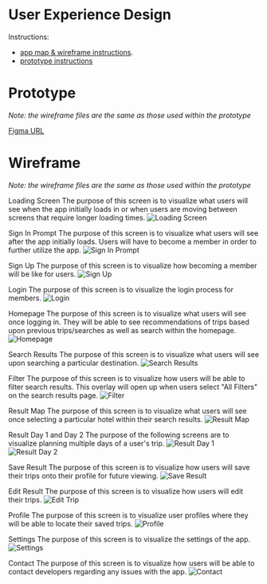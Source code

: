 # User Experience Design

Instructions:
- [app map & wireframe instructions](instructions-0a-app-map-wireframes.md).
- [prototype instructions](instructions-0b-prototyping.md)

# Prototype
*Note: the wireframe files are the same as those used within the prototype*

[Figma URL](https://www.figma.com/proto/s79jkZH3DQnD6DW5UGm78C/Prototype?page-id=0%3A1&node-id=3%3A12&viewport=241%2C48%2C0.14&scaling=min-zoom&starting-point-node-id=3%3A12)

# Wireframe
*Note: the wireframe files are the same as those used within the prototype*

Loading Screen
The purpose of this screen is to visualize what users will see when the app initially loads in or when users are moving between screens that require longer loading times.
![Loading Screen](./ux-design/prototype/LoadingScreen.png)

Sign In Prompt
The purpose of this screen is to visualize what users will see after the app initially loads. Users will have to become a member in order to further utilize the app. 
![Sign In Prompt](./ux-design/prototype/SignInPrompt.png)

Sign Up 
The purpose of this screen is to visualize how becoming a member will be like for users. 
![Sign Up](./ux-design/prototype/SignUp.png)

Login
The purpose of this screen is to visualize the login process for members.
![Login](./ux-design/prototype/Login.png)

Homepage
The purpose of this screen is to visualize what users will see once logging in. They will be able to see recommendations of trips based upon previous trips/searches as well as search within the homepage.
![Homepage](./ux-design/prototype/Homepage.png)

Search Results
The purpose of this screen is to visualize what users will see upon searching a particular destination.
![Search Results](./ux-design/prototype/Search.png)

Filter
The purpose of this screen is to visualize how users will be able to filter search results. This overlay will open up when users select "All Filters" on the search results page. 
![Filter](./ux-design/prototype/FilterOverlay.png)

Result Map
The purpose of this screen is to visualize what users will see once selecting a particular hotel within their search results.
![Result Map](./ux-design/prototype/SpecificResultMap.png)

Result Day 1 and Day 2
The purpose of the following screens are to visualize planning multiple days of a user's trip. 
![Result Day 1](./ux-design/prototype/SpecificResultDay1.png)
![Result Day 2](./ux-design/prototype/SpecificResultDay2.png)

Save Result
The purpose of this screen is to visualize how users will save their trips onto their profile for future viewing. 
![Save Result](./ux-design/prototype/SpecificResultSave.png)

Edit Result
The purpose of this screen is to visualize how users will edit their trips. 
![Edit Trip](./ux-design/prototype/SpecificResultStops.png)

Profile
The purpose of this screen is to visualize user profiles where they will be able to locate their saved trips. 
![Profile](./ux-design/prototype/Profile.png)

Settings
The purpose of this screen is to visualize the settings of the app. 
![Settings](./ux-design/prototype/Settings.png)

Contact
The purpose of this screen is to visualize how users will be able to contact developers regarding any issues with the app. 
![Contact](./ux-design/prototype/Contact.png)


